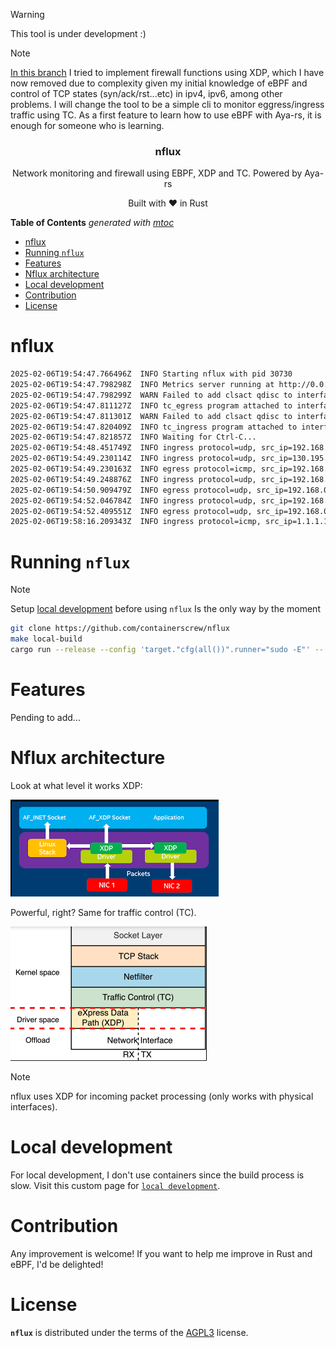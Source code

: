 > [!WARNING]
> This tool is under development :)

> [!NOTE]
> [In this branch](https://github.com/containerscrew/nflux/tree/old-20250206) I tried to implement firewall functions using XDP, which I have now removed due to complexity given my initial knowledge of eBPF and control of TCP states (syn/ack/rst...etc) in ipv4, ipv6, among other problems. I will change the tool to be a simple cli to monitor eggress/ingress traffic using TC. As a first feature to learn how to use eBPF with Aya-rs, it is enough for someone who is learning.

<p align="center">
    <h3 align="center">nflux</h3>
    <p align="center">Network monitoring and firewall using EBPF, XDP and TC. Powered by Aya-rs</p>
    <p align="center">Built with ❤ in Rust</p>
</p>

<!-- START OF TOC !DO NOT EDIT THIS CONTENT MANUALLY-->
**Table of Contents**  *generated with [mtoc](https://github.com/containerscrew/mtoc)*
- [nflux](#nflux)
- [Running `nflux`](#running-nflux)
- [Features](#features)
- [Nflux architecture](#nflux-architecture)
- [Local development](#local-development)
- [Contribution](#contribution)
- [License](#license)
<!-- END OF TOC -->

# nflux

```bash
2025-02-06T19:54:47.766496Z  INFO Starting nflux with pid 30730
2025-02-06T19:54:47.798298Z  INFO Metrics server running at http://0.0.0.0:8080
2025-02-06T19:54:47.798299Z  WARN Failed to add clsact qdisc to interface enp0s20f0u4: Os { code: 17, kind: AlreadyExists, message: "File exists" }
2025-02-06T19:54:47.811127Z  INFO tc_egress program attached to interfaces: ["enp0s20f0u4"]
2025-02-06T19:54:47.811301Z  WARN Failed to add clsact qdisc to interface enp0s20f0u4: Os { code: 17, kind: AlreadyExists, message: "File exists" }
2025-02-06T19:54:47.820409Z  INFO tc_ingress program attached to interfaces: ["enp0s20f0u4"]
2025-02-06T19:54:47.821857Z  INFO Waiting for Ctrl-C...
2025-02-06T19:54:48.451749Z  INFO ingress protocol=udp, src_ip=192.168.0.17, dst_ip=192.168.0.255, src_port=43033, dst_port=15600
2025-02-06T19:54:49.230114Z  INFO ingress protocol=udp, src_ip=130.195.250.66, dst_ip=192.168.0.173, src_port=443, dst_port=53227
2025-02-06T19:54:49.230163Z  INFO egress protocol=icmp, src_ip=192.168.0.173, dst_ip=130.195.250.66, src_port=0, dst_port=0
2025-02-06T19:54:49.248876Z  INFO ingress protocol=udp, src_ip=192.168.0.25, dst_ip=224.0.0.251, src_port=5353, dst_port=5353
2025-02-06T19:54:50.909479Z  INFO egress protocol=udp, src_ip=192.168.0.173, dst_ip=212.166.132.192, src_port=50317, dst_port=53
2025-02-06T19:54:52.046784Z  INFO ingress protocol=udp, src_ip=192.168.0.13, dst_ip=224.0.0.251, src_port=5353, dst_port=5353
2025-02-06T19:54:52.409551Z  INFO egress protocol=udp, src_ip=192.168.0.173, dst_ip=212.166.132.96, src_port=58047, dst_port=53
2025-02-06T19:58:16.209343Z  INFO ingress protocol=icmp, src_ip=1.1.1.1, dst_ip=192.168.0.173, src_port=0, dst_port=0
```

# Running `nflux`

> [!NOTE]
> Setup [local development](./docs/local_dev.md) before using `nflux`
> Is the only way by the moment

```bash
git clone https://github.com/containerscrew/nflux
make local-build
cargo run --release --config 'target."cfg(all())".runner="sudo -E"' -- -l info -i interface
```

# Features

Pending to add...

# Nflux architecture

Look at what level it works XDP:

![xdp](./xdp.png)

Powerful, right? Same for traffic control (TC).

![tc](./tc.png)

> [!NOTE]
> nflux uses XDP for incoming packet processing (only works with physical interfaces).

# Local development

For local development, I don't use containers since the build process is slow. Visit this custom page for [`local development`](./docs/local_dev.md).

# Contribution

Any improvement is welcome! If you want to help me improve in Rust and eBPF, I'd be delighted!

# License

**`nflux`** is distributed under the terms of the [AGPL3](./LICENSE) license.
